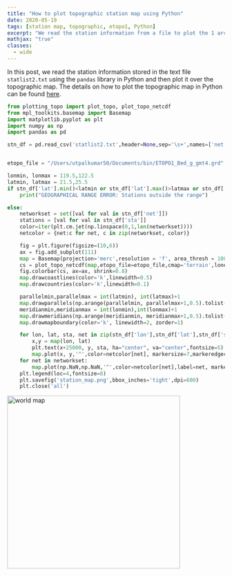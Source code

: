 ```yaml
---
title: "How to plot topographic station map using Python"
date: 2020-05-19
tags: [station map, topographic, etopo1, Python]
excerpt: "We read the station information from a file to plot the 1 arc-minute relief map"
mathjax: "true"
classes:
  - wide
---
```

In this post, we read the station information stored in the text file `statlist2.txt` using the `pandas` library in Python and then plot it over the topographic map. The details on how to plot the topographic map in Python can be found [here](/topographic-map-in-python/).

``` python
from plotting_topo import plot_topo, plot_topo_netcdf
from mpl_toolkits.basemap import Basemap
import matplotlib.pyplot as plt
import numpy as np
import pandas as pd

stn_df = pd.read_csv('statlist2.txt',header=None,sep='\s+',names=['net','sta','lat','lon','ele'])


etopo_file = "/Users/utpalkumar50/Documents/bin/ETOPO1_Bed_g_gmt4.grd"

lonmin, lonmax = 119.5,122.5
latmin, latmax = 21.5,25.5
if stn_df['lat'].min()<latmin or stn_df['lat'].max()>latmax or stn_df['lon'].min()<lonmin or stn_df['lon'].max()>lonmax:
    print("GEOGRAPHICAL RANGE ERROR: Stations outside the range")

else:
    networkset = set([val for val in stn_df['net']])
    stations = [val for val in stn_df['sta']]
    color=iter(plt.cm.jet(np.linspace(0,1,len(networkset))))
    netcolor = {net:c for net, c in zip(networkset, color)}

    fig = plt.figure(figsize=(10,6))
    ax = fig.add_subplot(111)
    map = Basemap(projection='merc',resolution = 'f', area_thresh = 10000., llcrnrlon=lonmin, llcrnrlat=latmin,urcrnrlon=lonmax, urcrnrlat=latmax)
    cs = plot_topo_netcdf(map,etopo_file=etopo_file,cmap='terrain',lonextent=(lonmin, lonmax),latextent=(latmin, latmax),zorder=2)
    fig.colorbar(cs, ax=ax, shrink=0.8)
    map.drawcoastlines(color='k',linewidth=0.5)
    map.drawcountries(color='k',linewidth=0.1)

    parallelmin,parallelmax = int(latmin), int(latmax)+1
    map.drawparallels(np.arange(parallelmin, parallelmax+1,0.5).tolist(),labels=[1,0,0,0],linewidth=0,fontsize=6)
    meridianmin,meridianmax = int(lonmin),int(lonmax)+1
    map.drawmeridians(np.arange(meridianmin, meridianmax+1,0.5).tolist(),labels=[0,0,0,1],linewidth=0,fontsize=6)
    map.drawmapboundary(color='k', linewidth=2, zorder=1)

    for lon, lat, sta, net in zip(stn_df['lon'],stn_df['lat'],stn_df['sta'],stn_df['net']):
        x,y = map(lon, lat)
        plt.text(x+25000, y, sta, ha="center", va="center",fontsize=5)
        map.plot(x, y,'^',color=netcolor[net], markersize=7,markeredgecolor='k',linewidth=0.1,markeredgewidth=0.1)
    for net in networkset:
        map.plot(np.NaN,np.NaN,'^',color=netcolor[net],label=net, markersize=7,markeredgecolor='k',linewidth=0.1,markeredgewidth=0.1)
    plt.legend(loc=4,fontsize=8)
    plt.savefig('station_map.png',bbox_inches='tight',dpi=600)
    plt.close('all')
```

<img src="https://raw.githubusercontent.com/earthinversion/figures-earthinversion-page/master/station_map.png" width="400" alt="world map">